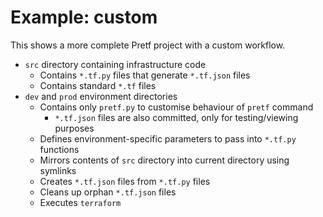 # Example: custom

This shows a more complete Pretf project with a custom workflow.

* `src` directory containing infrastructure code
    * Contains `*.tf.py` files that generate `*.tf.json` files
    * Contains standard `*.tf` files
* `dev` and `prod` environment directories
    * Contains only `pretf.py` to customise behaviour of `pretf` command
        * `*.tf.json` files are also committed, only for testing/viewing purposes
    * Defines environment-specific parameters to pass into `*.tf.py` functions
    * Mirrors contents of `src` directory into current directory using symlinks
    * Creates `*.tf.json` files from `*.tf.py` files 
    * Cleans up orphan `*.tf.json` files
    * Executes `terraform`
